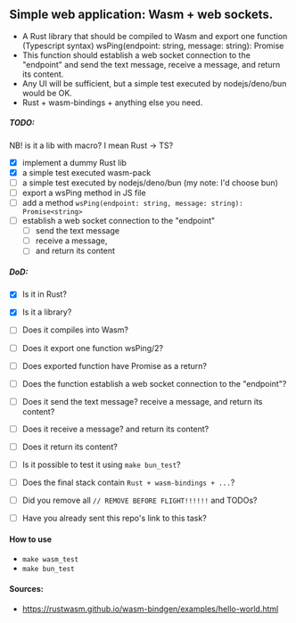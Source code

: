 ## Simple web application: Wasm + web sockets.

- A Rust library that should be compiled to Wasm and export one function (Typescript syntax)
wsPing(endpoint: string, message: string): Promise<string>
- This function should establish a web socket connection to the "endpoint" and send the text message, receive a message, and return its content.
- Any UI will be sufficient, but a simple test executed by nodejs/deno/bun would be OK. 
- Rust + wasm-bindings + anything else you need.

##### TODO:
NB! is it a lib with macro? I mean Rust -> TS?
- [x] implement a dummy Rust lib
- [x] a simple test executed wasm-pack
- [ ] a simple test executed by nodejs/deno/bun (my note: I'd choose bun)
- [ ] export a wsPing method in JS file
- [ ] add a method `wsPing(endpoint: string, message: string): Promise<string>`
- [ ] establish a web socket connection to the "endpoint"
    - [ ] send the text message
    - [ ] receive a message,
    - [ ] and return its content

##### DoD:
- [x] Is it in Rust?
- [x] Is it a library?
- [ ] Does it compiles into Wasm?
- [ ] Does it export one function wsPing/2?
- [ ] Does exported function have Promise<string> as a return?
- [ ] Does the function establish a web socket connection to the "endpoint"?
- [ ] Does it send the text message? receive a message, and return its content?
- [ ] Does it receive a message? and return its content?
- [ ] Does it return its content?
- [ ] Is it possible to test it using `make bun_test`?
- [ ] Does the final stack contain `Rust + wasm-bindings + ...`?
- [ ] Did you remove all `// REMOVE BEFORE FLIGHT!!!!!!` and TODOs?
- [ ] Have you already sent this repo's link to this task?


#### How to use
- `make wasm_test`
- `make bun_test`







#### Sources:
- https://rustwasm.github.io/wasm-bindgen/examples/hello-world.html
